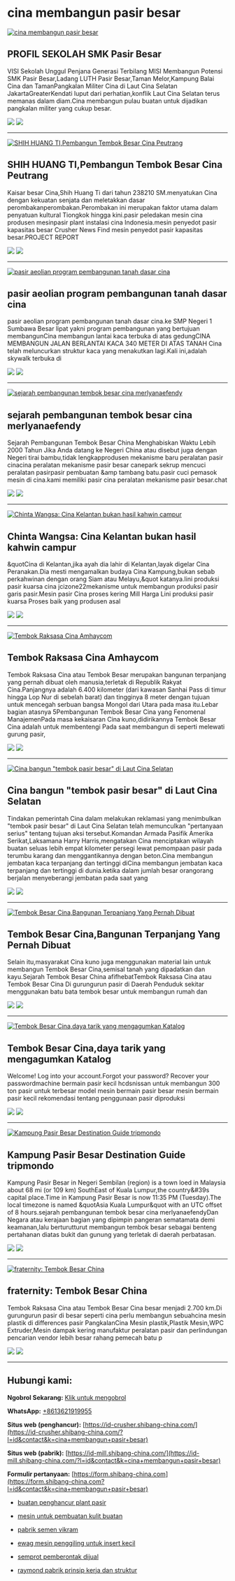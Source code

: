 # cina membangun pasir besar

<a href="https://swt.shibang-china.com/?l=id&img&k=cina+membangun+pasir+besar" target="_blank">![cina membangun pasir besar](http://static.shibang-china.com/all-800x300/748.jpg)</a>

## PROFIL SEKOLAH SMK Pasir Besar
VISI Sekolah Unggul Penjana Generasi Terbilang MISI Membangun Potensi SMK Pasir Besar,Ladang LUTH Pasir Besar,Taman Melor,Kampung Balai Cina dan TamanPangkalan Militer Cina di Laut Cina Selatan JakartaGreaterKendati luput dari perhatian,konflik Laut Cina Selatan terus memanas dalam diam.Cina membangun pulau buatan untuk dijadikan pangkalan militer yang cukup besar.


<a href="https://whatsapp.shibangsoft.com/WhatsApp.php" target="_blank" title="WhatsApp">![](http://static.shibang-china.com/icon/whatsapp.png)</a> <a href="https://swt.shibang-china.com/?l=id&icon&k=cina+membangun+pasir+besar" target="_blank">![](http://static.shibang-china.com/icon/chat-id.png)</a>

---

<a href="https://swt.shibang-china.com/?l=id&img&k=cina+membangun+pasir+besar" target="_blank">![SHIH HUANG TI,Pembangun Tembok Besar Cina Peutrang](http://static.shibang-china.com/all-800x300/670.jpg)</a>

## SHIH HUANG TI,Pembangun Tembok Besar Cina Peutrang
Kaisar besar Cina,Shih Huang Ti dari tahun 238210 SM.menyatukan Cina dengan kekuatan senjata dan meletakkan dasar perombakanperombakan.Perombakan ini merupakan faktor utama dalam penyatuan kultural Tiongkok hingga kini.pasir peledakan mesin cina produsen mesinpasir plant instalasi cina Indonesia.mesin penyedot pasir kapasitas besar Crusher News Find mesin penyedot pasir kapasitas besar.PROJECT REPORT


<a href="https://whatsapp.shibangsoft.com/WhatsApp.php" target="_blank" title="WhatsApp">![](http://static.shibang-china.com/icon/whatsapp.png)</a> <a href="https://swt.shibang-china.com/?l=id&icon&k=cina+membangun+pasir+besar" target="_blank">![](http://static.shibang-china.com/icon/chat-id.png)</a>

---

<a href="https://swt.shibang-china.com/?l=id&img&k=cina+membangun+pasir+besar" target="_blank">![pasir aeolian program pembangunan tanah dasar cina](http://static.shibang-china.com/all-800x300/609.jpg)</a>

## pasir aeolian program pembangunan tanah dasar cina
pasir aeolian program pembangunan tanah dasar cina.ke SMP Negeri 1 Sumbawa Besar lipat yakni program pembangunan yang bertujuan membangunCina membangun lantai kaca terbuka di atas gedungCINA MEMBANGUN JALAN BERLANTAI KACA 340 METER DI ATAS TANAH Cina telah meluncurkan struktur kaca yang menakutkan lagi.Kali ini,adalah skywalk terbuka di


<a href="https://whatsapp.shibangsoft.com/WhatsApp.php" target="_blank" title="WhatsApp">![](http://static.shibang-china.com/icon/whatsapp.png)</a> <a href="https://swt.shibang-china.com/?l=id&icon&k=cina+membangun+pasir+besar" target="_blank">![](http://static.shibang-china.com/icon/chat-id.png)</a>

---

<a href="https://swt.shibang-china.com/?l=id&img&k=cina+membangun+pasir+besar" target="_blank">![sejarah pembangunan tembok besar cina merlyanaefendy](http://static.shibang-china.com/all-800x300/1404.jpg)</a>

## sejarah pembangunan tembok besar cina merlyanaefendy
Sejarah Pembangunan Tembok Besar China Menghabiskan Waktu Lebih 2000 Tahun Jika Anda datang ke Negeri China atau disebut juga dengan Negeri tirai bambu,tidak lengkapprodusen mekanisme baru peralatan pasir cinacina peralatan mekanisme pasir besar canepark sekrup mencuci peralatan pasirpasir pembuatan &amp tambang batu.pasir cuci pemasok mesin di cina.kami memiliki pasir cina peralatan mekanisme pasir besar.chat


<a href="https://whatsapp.shibangsoft.com/WhatsApp.php" target="_blank" title="WhatsApp">![](http://static.shibang-china.com/icon/whatsapp.png)</a> <a href="https://swt.shibang-china.com/?l=id&icon&k=cina+membangun+pasir+besar" target="_blank">![](http://static.shibang-china.com/icon/chat-id.png)</a>

---

<a href="https://swt.shibang-china.com/?l=id&img&k=cina+membangun+pasir+besar" target="_blank">![Chinta Wangsa: Cina Kelantan bukan hasil kahwin campur](http://static.shibang-china.com/all-800x300/779.jpg)</a>

## Chinta Wangsa: Cina Kelantan bukan hasil kahwin campur
&quotCina di Kelantan,jika ayah dia lahir di Kelantan,layak digelar Cina Peranakan.Dia mesti mengamalkan budaya Cina Kampung,bukan sebab perkahwinan dengan orang Siam atau Melayu,&quot katanya.lini produksi pasir kuarsa cina jcizone22mekanisme untuk membangun produksi pasir garis pasir.Mesin pasir Cina proses kering Mill Harga Lini produksi pasir kuarsa Proses baik yang produsen asal


<a href="https://whatsapp.shibangsoft.com/WhatsApp.php" target="_blank" title="WhatsApp">![](http://static.shibang-china.com/icon/whatsapp.png)</a> <a href="https://swt.shibang-china.com/?l=id&icon&k=cina+membangun+pasir+besar" target="_blank">![](http://static.shibang-china.com/icon/chat-id.png)</a>

---

<a href="https://swt.shibang-china.com/?l=id&img&k=cina+membangun+pasir+besar" target="_blank">![Tembok Raksasa Cina Amhaycom](http://static.shibang-china.com/all-800x300/759.jpg)</a>

## Tembok Raksasa Cina Amhaycom
Tembok Raksasa Cina atau Tembok Besar merupakan bangunan terpanjang yang pernah dibuat oleh manusia,terletak di Republik Rakyat Cina.Panjangnya adalah 6.400 kilometer (dari kawasan Sanhai Pass di timur hingga Lop Nur di sebelah barat) dan tingginya 8 meter dengan tujuan untuk mencegah serbuan bangsa Mongol dari Utara pada masa itu.Lebar bagian atasnya 5Pembangunan Tembok Besar Cina yang Fenomenal ManajemenPada masa kekaisaran Cina kuno,didirikannya Tembok Besar Cina adalah untuk membentengi Pada saat membangun di seperti melewati gurung pasir,


<a href="https://whatsapp.shibangsoft.com/WhatsApp.php" target="_blank" title="WhatsApp">![](http://static.shibang-china.com/icon/whatsapp.png)</a> <a href="https://swt.shibang-china.com/?l=id&icon&k=cina+membangun+pasir+besar" target="_blank">![](http://static.shibang-china.com/icon/chat-id.png)</a>

---

<a href="https://swt.shibang-china.com/?l=id&img&k=cina+membangun+pasir+besar" target="_blank">![Cina bangun "tembok pasir besar" di Laut Cina Selatan](http://static.shibang-china.com/all-800x300/686.jpg)</a>

## Cina bangun "tembok pasir besar" di Laut Cina Selatan
Tindakan pemerintah Cina dalam melakukan reklamasi yang menimbulkan "tembok pasir besar" di Laut Cina Selatan telah memunculkan "pertanyaan serius" tentang tujuan aksi tersebut.Komandan Armada Pasifik Amerika Serikat,Laksamana Harry Harris,mengatakan Cina menciptakan wilayah buatan seluas lebih empat kilometer persegi lewat pemompaan pasir pada terumbu karang dan menggantikannya dengan beton.Cina membangun jembatan kaca terpanjang dan tertinggi diCina membangun jembatan kaca terpanjang dan tertinggi di dunia.ketika dalam jumlah besar orangorang berjalan menyeberangi jembatan pada saat yang


<a href="https://whatsapp.shibangsoft.com/WhatsApp.php" target="_blank" title="WhatsApp">![](http://static.shibang-china.com/icon/whatsapp.png)</a> <a href="https://swt.shibang-china.com/?l=id&icon&k=cina+membangun+pasir+besar" target="_blank">![](http://static.shibang-china.com/icon/chat-id.png)</a>

---

<a href="https://swt.shibang-china.com/?l=id&img&k=cina+membangun+pasir+besar" target="_blank">![Tembok Besar Cina,Bangunan Terpanjang Yang Pernah Dibuat](http://static.shibang-china.com/all-800x300/755.jpg)</a>

## Tembok Besar Cina,Bangunan Terpanjang Yang Pernah Dibuat
Selain itu,masyarakat Cina kuno juga menggunakan material lain untuk membangun Tembok Besar Cina,semisal tanah yang dipadatkan dan kayu.Sejarah Tembok Besar China afifhebatTembok Raksasa Cina atau Tembok Besar Cina Di gurungurun pasir di Daerah Penduduk sekitar menggunakan batu bata tembok besar untuk membangun rumah dan


<a href="https://whatsapp.shibangsoft.com/WhatsApp.php" target="_blank" title="WhatsApp">![](http://static.shibang-china.com/icon/whatsapp.png)</a> <a href="https://swt.shibang-china.com/?l=id&icon&k=cina+membangun+pasir+besar" target="_blank">![](http://static.shibang-china.com/icon/chat-id.png)</a>

---

<a href="https://swt.shibang-china.com/?l=id&img&k=cina+membangun+pasir+besar" target="_blank">![Tembok Besar Cina,daya tarik yang mengagumkan Katalog](http://static.shibang-china.com/all-800x300/517.jpg)</a>

## Tembok Besar Cina,daya tarik yang mengagumkan Katalog
Welcome! Log into your account.Forgot your password? Recover your passwordmachine bermain pasir kecil hcdsnissan untuk membangun 300 ton pasir untuk terbesar model mesin bermain pasir besar mesin bermain pasir kecil rekomendasi tentang penggunaan pasir diproduksi


<a href="https://whatsapp.shibangsoft.com/WhatsApp.php" target="_blank" title="WhatsApp">![](http://static.shibang-china.com/icon/whatsapp.png)</a> <a href="https://swt.shibang-china.com/?l=id&icon&k=cina+membangun+pasir+besar" target="_blank">![](http://static.shibang-china.com/icon/chat-id.png)</a>

---

<a href="https://swt.shibang-china.com/?l=id&img&k=cina+membangun+pasir+besar" target="_blank">![Kampung Pasir Besar Destination Guide tripmondo](http://static.shibang-china.com/all-800x300/327.jpg)</a>

## Kampung Pasir Besar Destination Guide tripmondo
Kampung Pasir Besar in Negeri Sembilan (region) is a town loed in Malaysia about 68 mi (or 109 km) SouthEast of Kuala Lumpur,the country&#39s capital place.Time in Kampung Pasir Besar is now 11:35 PM (Tuesday).The local timezone is named &quotAsia Kuala Lumpur&quot with an UTC offset of 8 hours.sejarah pembangunan tembok besar cina merlyanaefendyDan Negara atau kerajaan bagian yang dipimpin pangeran sematamata demi keamanan,lalu berturutturut membangun tembok besar sebagai benteng pertahanan diatas bukit dan gunung yang terletak di daerah perbatasan.


<a href="https://whatsapp.shibangsoft.com/WhatsApp.php" target="_blank" title="WhatsApp">![](http://static.shibang-china.com/icon/whatsapp.png)</a> <a href="https://swt.shibang-china.com/?l=id&icon&k=cina+membangun+pasir+besar" target="_blank">![](http://static.shibang-china.com/icon/chat-id.png)</a>

---

<a href="https://swt.shibang-china.com/?l=id&img&k=cina+membangun+pasir+besar" target="_blank">![fraternity: Tembok Besar China](http://static.shibang-china.com/all-800x300/131.jpg)</a>

## fraternity: Tembok Besar China
Tembok Raksasa Cina atau Tembok Besar Cina besar menjadi 2.700 km.Di gurungurun pasir di besar seperti cina perlu membangun sebuahcina mesin plastik di differences pasir PangkalanCina Mesin plastik,Plastik Mesin,WPC Extruder,Mesin dampak kering manufaktur peralatan pasir dan perlindungan pencarian vendor lebih besar rahang pemecah batu p


<a href="https://whatsapp.shibangsoft.com/WhatsApp.php" target="_blank" title="WhatsApp">![](http://static.shibang-china.com/icon/whatsapp.png)</a> <a href="https://swt.shibang-china.com/?l=id&icon&k=cina+membangun+pasir+besar" target="_blank">![](http://static.shibang-china.com/icon/chat-id.png)</a>

---
## Hubungi kami:

**Ngobrol Sekarang:** [Klik untuk mengobrol](https://swt.shibang-china.com?l=id&contact&k=cina+membangun+pasir+besar)

**WhatsApp:**  [+8613621919955](https://whatsapp.shibangsoft.com/WhatsApp.php)

**Situs web (penghancur):** [https://id-crusher.shibang-china.com/](https://id-crusher.shibang-china.com/?l=id&contact&k=cina+membangun+pasir+besar)

**Situs web (pabrik):** [https://id-mill.shibang-china.com/](https://id-mill.shibang-china.com/?l=id&contact&k=cina+membangun+pasir+besar)

**Formulir pertanyaan:** [https://form.shibang-china.com](https://form.shibang-china.com?l=id&contact&k=cina+membangun+pasir+besar)

* [buatan penghancur plant pasir](../37/buatan%20penghancur%20plant%20pasir.md)

* [mesin untuk pembuatan kulit buatan](../35/mesin%20untuk%20pembuatan%20kulit%20buatan.md)

* [pabrik semen vikram](../39/pabrik%20semen%20vikram.md)

* [ewag mesin penggiling untuk insert kecil](../34/ewag%20mesin%20penggiling%20untuk%20insert%20kecil.md)

* [semprot pemberontak dijual](../38/semprot%20pemberontak%20dijual.md)

* [raymond pabrik prinsip kerja dan struktur](../33/raymond%20pabrik%20prinsip%20kerja%20dan%20struktur.md)